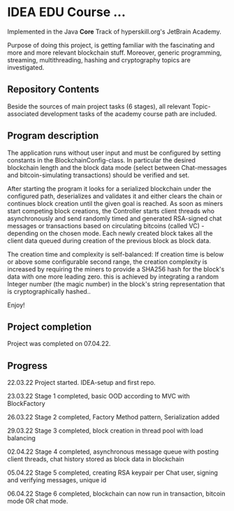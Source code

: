 # IDEA EDU Course ...

Implemented in the Java <b>Core</b> Track of hyperskill.org's JetBrain Academy.

Purpose of doing this project, is getting familiar with the fascinating and more and more relevant
blockchain stuff. Moreover, generic programming, streaming, multithreading, hashing and cryptography 
topics are investigated.

## Repository Contents

Beside the sources of main project tasks (6 stages), all relevant Topic-associated development tasks of the academy 
course path are included.

## Program description

The application runs without user input and must be configured by setting constants in the BlockchainConfig-class.
In particular the desired blockchain length and the block data mode (select between Chat-messages and bitcoin-simulating
transactions) should be verified and set.

After starting the program it looks for a serialized blockchain under the configured path, deserializes and validates
it and either clears the chain or continues block creation until the given goal is reached. As soon as miners start
competing block creations, the Controller starts client threads who asynchronously and send randomly timed and generated
RSA-signed chat messages or transactions based on circulating bitcoins (called VC) - depending on the chosen mode.
Each newly created block takes all the client data queued during creation of the previous block as block data.

The creation time and complexity is self-balanced: If creation time is below or above some configurable second range,
the creation complexity is increased by requiring the miners to provide a SHA256 hash for the block's data with one more
leading zero. this is achieved by integrating a random Integer number (the magic number) in the block's string representation
that is cryptographically hashed..

Enjoy!

## Project completion

Project was completed on 07.04.22.

## Progress

22.03.22 Project started. IDEA-setup and first repo.

23.03.22 Stage 1 completed, basic OOD according to MVC with BlockFactory

26.03.22 Stage 2 completed, Factory Method pattern, Serialization added

29.03.22 Stage 3 completed, block creation in thread pool with load balancing

02.04.22 Stage 4 completed, asynchronous message queue with posting client threads, chat history stored as block data in blockchain

05.04.22 Stage 5 completed, creating RSA keypair per Chat user, signing and verifying messages, unique id

06.04.22 Stage 6 completed, blockchain can now run in transaction, bitcoin mode OR chat mode.